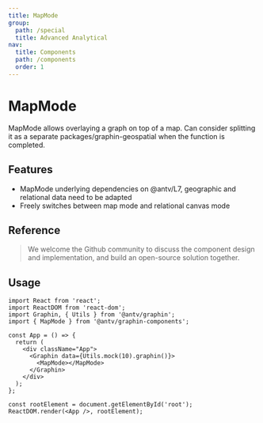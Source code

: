 ```yaml
---
title: MapMode
group:
  path: /special
  title: Advanced Analytical
nav:
  title: Components
  path: /components
  order: 1
---
```


# MapMode

MapMode allows overlaying a graph on top of a map. Can consider splitting it as a separate packages/graphin-geospatial when the function is completed.

## Features

- MapMode underlying dependencies on @antv/L7, geographic and relational data need to be adapted
- Freely switches between map mode and relational canvas mode

## Reference

> We welcome the Github community to discuss the component design and implementation, and build an open-source solution together.

## Usage

```tsx | pure
import React from 'react';
import ReactDOM from 'react-dom';
import Graphin, { Utils } from '@antv/graphin';
import { MapMode } from '@antv/graphin-components';

const App = () => {
  return (
    <div className="App">
      <Graphin data={Utils.mock(10).graphin()}>
        <MapMode></MapMode>
      </Graphin>
    </div>
  );
};

const rootElement = document.getElementById('root');
ReactDOM.render(<App />, rootElement);
```

```

```
